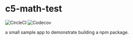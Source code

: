# c5-math-test

![CircleCI](https://img.shields.io/circleci/build/github/C5m7b4/c5-math-test/master)
![Codecov](https://img.shields.io/codecov/c/github/C5m7b4/c5-math-test)

a small sample app to demonstrate building a npm package.
